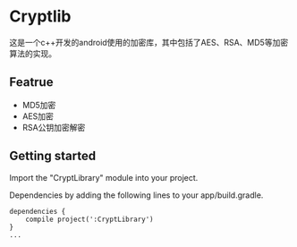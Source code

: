 # Cryptlib
这是一个c++开发的android使用的加密库，其中包括了AES、RSA、MD5等加密算法的实现。

## Featrue
* MD5加密
* AES加密
* RSA公钥加密解密

## Getting started

Import the "CryptLibrary" module into your project.

Dependencies by adding the following lines to your app/build.gradle.
```
dependencies {
    compile project(':CryptLibrary')
}
...
```

